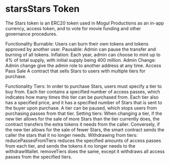 # starsStars Token
The Stars token is an ERC20 token used in Mogul Productions as an in-app currency, access token, and to vote for movie funding and other governance procedures.

Functionality
Burnable: Users can burn their own tokens and tokens approved by another user.
Pausable: Admin can pause the transfer and burning of all tokens.
Inflation: Each year, admin can choose to mint up to 4% of total supply, with initial supply being 400 million.
Admin Change: Admin change give the admin role to another address at any time.
Access Pass Sale
A contract that sells Stars to users with multiple tiers for purchase.

Functionality
Tiers: In order to purchase Stars, users must specify a tier to buy from. Each tier contains a specified number of access passes, which indicates how many times this tier can be purchased from. Each tier also has a specified price, and it has a specified number of Stars that is sent to the buyer upon purchase. A tier can be paused, which stops users from purchasing passes from that tier.
Setting tiers: When changing a tier, if the new tier allows for the sale of more Stars than the tier currently does, the contract transfers the extra tokens it needs from the caller. Conversely, if the new tier allows for the sale of fewer Stars, the smart contract sends the caller the stars that it no longer needs.
Withdrawing from tiers: reducePassesFromTiers reduces the specified amounts of access passes from each tier, and sends the tokens it no longer needs to the withdrawWallet. removeTiers does the same, except it withdraws all access passes from the specified tiers.
